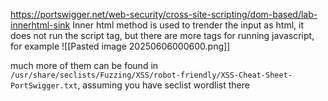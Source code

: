 https://portswigger.net/web-security/cross-site-scripting/dom-based/lab-innerhtml-sink
Inner html method is used to trender the input as html, it does not run the script tag, but there are more tags for running javascript, for example 
![[Pasted image 20250606000600.png]]

much more of them can be found in `/usr/share/seclists/Fuzzing/XSS/robot-friendly/XSS-Cheat-Sheet-PortSwigger.txt`, assuming you have seclist wordlist there